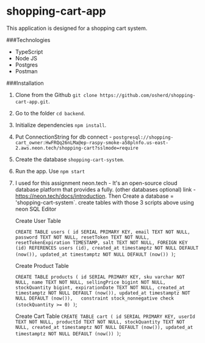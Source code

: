 ﻿# shopping-cart-app

This application is designed for a shopping cart system.

###Technologies

- TypeScript
- Node JS
- Postgres
- Postman

###Installation

1. Clone from the Github `git clone https://github.com/osherd/shopping-cart-app.git`.
2. Go to the folder `cd backend`.
3. Initialize dependencies `npm install`.
4. Put ConnectionString for db connect - `postgresql://shopping-cart_owner:HwFRQq26nLMa@ep-raspy-smoke-a58plnfo.us-east-2.aws.neon.tech/shopping-cart?sslmode=require`
5. Create the database `shopping-cart-system`.
6. Run the app. Use `npm start`
7. I used for this assignment neon.tech  - It's  an open-source cloud database platform that provides a fully.  (other databases optional)
   link - https://neon.tech/docs/introduction. Then Create a database = 'shopping-cart-system`.
   create tables with those 3 scripts above using neon SQL Editor

   Create User Table

   `CREATE TABLE users (
      id SERIAL PRIMARY KEY,
      email TEXT NOT NULL,
      password TEXT NOT NULL,
      resetToken TEXT NOT NULL,
      resetTokenExpiration TIMESTAMP,
      salt TEXT NOT NULL,
      FOREIGN KEY (id) REFERENCES users (id),
      created_at timestamptz NOT NULL DEFAULT (now()),
      updated_at timestamptz NOT NULL DEFAULT (now())
  )`;

     Create Product Table 

     `CREATE TABLE products (
       id SERIAL PRIMARY KEY,
       sku varchar NOT NULL,
       name TEXT NOT NULL,
       sellingPrice bigint NOT NULL,
       stockQuantity bigint,
       expirationDate TEXT NOT NULL,
       created_at timestamptz NOT NULL DEFAULT (now()),
       updated_at timestamptz NOT NULL DEFAULT (now()),  
       constraint stock_nonnegative check (stockQuantity >= 0)
   )`;

    Create Cart Table
    `CREATE TABLE cart (
       id SERIAL PRIMARY KEY,
       userId TEXT NOT NULL,
       productId TEXT NOT NULL,
       stockQuantity TEXT NOT NULL,
       created_at timestamptz NOT NULL DEFAULT (now()),
       updated_at timestamptz NOT NULL DEFAULT (now())
   )`;

